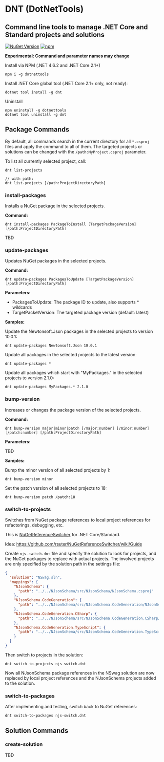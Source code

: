 # DNT (DotNetTools)
## Command line tools to manage .NET Core and Standard projects and solutions

[![NuGet Version](https://img.shields.io/nuget/v/DNT.svg)](https://www.nuget.org/packages?q=DNT)
[![npm](https://img.shields.io/npm/v/dotnettools.svg)](https://www.npmjs.com/package/dotnettools)

**Experimental: Command and parameter names may change**

Install via NPM (.NET 4.6.2 and .NET Core 2.1+)

```
npm i -g dotnettools
```

Install .NET Core global tool (.NET Core 2.1+ only, not ready): 

```
dotnet tool install -g dnt
```

Uninstall 

```
npm uninstall -g dotnettools
dotnet tool uninstall -g dnt
```

## Package Commands

By default, all commands search in the current directory for all `*.csproj` files and apply the command to all of them. The targeted projects or solutions can be changed with the `/path:MyProject.csproj` parameter.

To list all currently selected project, call:

```
dnt list-projects

// with path:
dnt list-projects [/path:ProjectDirectoryPath]
```

### install-packages

Installs a NuGet package in the selected projects.

**Command:**

```
dnt install-packages PackageToInstall [TargetPackageVersion] [/path:ProjectDirectoryPath]
```

TBD

### update-packages

Updates NuGet packages in the selected projects.

**Command:**

```
dnt update-packages PackagesToUpdate [TargetPackageVersion] [/path:ProjectDirectoryPath]
```

**Parameters:**

- PackagesToUpdate: The package ID to update, also supports * wildcards
- TargetPacketVersion: The targeted package version (default: latest)

**Samples:**

Update the Newtonsoft.Json packages in the selected projects to version 10.0.1:

```
dnt update-packages Newtonsoft.Json 10.0.1
```

Update all packages in the selected projects to the latest version:

```
dnt update-packages *
```

Update all packages which start with "MyPackages." in the selected projects to version 2.1.0:

```
dnt update-packages MyPackages.* 2.1.0
```

### bump-version

Increases or changes the package version of the selected projects.

**Command:**

```
dnt bump-version major|minor|patch [/major:number] [/minor:number] [/patch:number] [/path:ProjectDirectoryPath]
```

**Parameters:**

TBD

**Samples:**

Bump the minor version of all selected projects by 1:

```
dnt bump-version minor
```

Set the patch version of all selected projects to 18:

```
dnt bump-version patch /patch:18
```

### switch-to-projects

Switches from NuGet package references to local project references for refactorings, debugging, etc.

This is [NuGetReferenceSwitcher](https://github.com/RSuter/NuGetReferenceSwitcher) for .NET Core/Standard.

Idea: https://github.com/rsuter/NuGetReferenceSwitcher/wiki/Guide

Create `njs-switch.dnt` file and specify the solution to look for projects, and the NuGet packages to replace with actual projects. The involved projects are only specified by the solution path in the settings file:

```json
{
  "solution": "NSwag.sln",
  "mappings": {
    "NJsonSchema": {
      "path": "../../NJsonSchema/src/NJsonSchema/NJsonSchema.csproj"
    },
    "NJsonSchema.CodeGeneration": {
      "path": "../../NJsonSchema/src/NJsonSchema.CodeGeneration/NJsonSchema.CodeGeneration.csproj"
    },
    "NJsonSchema.CodeGeneration.CSharp": {
      "path": "../../NJsonSchema/src/NJsonSchema.CodeGeneration.CSharp/NJsonSchema.CodeGeneration.CSharp.csproj"
    },
    "NJsonSchema.CodeGeneration.TypeScript": {
      "path": "../../NJsonSchema/src/NJsonSchema.CodeGeneration.TypeScript/NJsonSchema.CodeGeneration.TypeScript.csproj"
    }
  }
}
```

Then switch to projects in the solution: 

```
dnt switch-to-projects njs-switch.dnt
```

Now all NJsonSchema package references in the NSwag solution are now replaced by local project references and the NJsonSchema projects added to the solution.

### switch-to-packages

After implementing and testing, switch back to NuGet references: 

```
dnt switch-to-packages njs-switch.dnt
```

## Solution Commands

### create-solution

TBD
